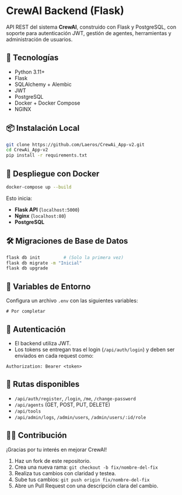# CrewAI Backend (Flask)

API REST del sistema **CrewAI**, construido con Flask y PostgreSQL, con soporte para autenticación JWT, gestión de agentes, herramientas y administración de usuarios.

## 🚀 Tecnologías

- Python 3.11+
- Flask
- SQLAlchemy + Alembic
- JWT
- PostgreSQL
- Docker + Docker Compose
- NGINX

## 📦 Instalación Local

```bash
git clone https://github.com/Laeros/CrewAi_App-v2.git
cd CrewAi_App-v2
pip install -r requirements.txt
```

## 🐳 Despliegue con Docker

```bash
docker-compose up --build
```

Esto inicia:

- **Flask API** (`localhost:5000`)
- **Nginx** (`localhost:80`)
- **PostgreSQL**

## 🛠️ Migraciones de Base de Datos

```bash
flask db init         # (Solo la primera vez)
flask db migrate -m "Inicial"
flask db upgrade
```

## 🔐 Variables de Entorno

Configura un archivo `.env` con las siguientes variables:

```
# Por completar
```

## 🔐 Autenticación

- El backend utiliza JWT.
- Los tokens se entregan tras el login (`/api/auth/login`) y deben ser enviados en cada request como:

```
Authorization: Bearer <token>
```

## 🔧 Rutas disponibles

- `/api/auth/register`, `/login`, `/me`, `/change-password`
- `/api/agents` (GET, POST, PUT, DELETE)
- `/api/tools`
- `/api/admin/logs`, `/admin/users`, `/admin/users/:id/role`

## 🧑‍💻 Contribución

¡Gracias por tu interés en mejorar CrewAI!

1. Haz un fork de este repositorio.
2. Crea una nueva rama: `git checkout -b fix/nombre-del-fix`
3. Realiza tus cambios con claridad y testea.
4. Sube tus cambios: `git push origin fix/nombre-del-fix`
5. Abre un Pull Request con una descripción clara del cambio.
